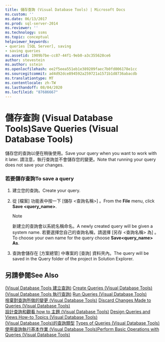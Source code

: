```yaml
---
title: 儲存查詢 (Visual Database Tools) | Microsoft Docs
ms.custom: ''
ms.date: 06/13/2017
ms.prod: sql-server-2014
ms.reviewer: ''
ms.technology: ssms
ms.topic: conceptual
helpviewer_keywords:
- queries [SQL Server], saving
- saving queries
ms.assetid: 1909b7be-cc87-44f1-9eb0-a3c355628ce6
author: stevestein
ms.author: sstein
ms.openlocfilehash: ee2f5eea551eb1e389209faec7b0fd006178e1cc
ms.sourcegitcommit: ad4d92dce894592a259721a1571b1d8736abacdb
ms.translationtype: MT
ms.contentlocale: zh-TW
ms.lasthandoff: 08/04/2020
ms.locfileid: "87686667"
---
```

# <a name="save-queries-visual-database-tools"></a><span data-ttu-id="65f33-102">儲存查詢 (Visual Database Tools)</span><span class="sxs-lookup"><span data-stu-id="65f33-102">Save Queries (Visual Database Tools)</span></span>
  <span data-ttu-id="65f33-103">儲存您的查詢以便在稍後使用。</span><span class="sxs-lookup"><span data-stu-id="65f33-103">Save your query when you want to work with it later.</span></span> <span data-ttu-id="65f33-104">請注意，執行查詢並不會儲存您的變更。</span><span class="sxs-lookup"><span data-stu-id="65f33-104">Note that running your query does not save your changes.</span></span>  
  
### <a name="to-save-a-query"></a><span data-ttu-id="65f33-105">若要儲存查詢</span><span class="sxs-lookup"><span data-stu-id="65f33-105">To save a query</span></span>  
  
1.  <span data-ttu-id="65f33-106">建立您的查詢。</span><span class="sxs-lookup"><span data-stu-id="65f33-106">Create your query.</span></span>  
  
2.  <span data-ttu-id="65f33-107">從 [檔案]  功能表中按一下 [儲存 <查詢名稱>]  。</span><span class="sxs-lookup"><span data-stu-id="65f33-107">From the **File** menu, click **Save <query_name>**.</span></span>  
  
    > [!NOTE]  
    >  <span data-ttu-id="65f33-108">新建立的查詢會以系統名稱命名。</span><span class="sxs-lookup"><span data-stu-id="65f33-108">A newly created query will be given a system name.</span></span> <span data-ttu-id="65f33-109">若要選擇您自己的查詢名稱，請選擇 [另存 <查詢名稱> 為]  。</span><span class="sxs-lookup"><span data-stu-id="65f33-109">To choose your own name for the query choose **Save<query_name> As**.</span></span>  
  
3.  <span data-ttu-id="65f33-110">查詢會儲存在 [方案總管] 中專案的 [查詢] 資料夾內。</span><span class="sxs-lookup"><span data-stu-id="65f33-110">The query will be saved in the Query folder of the project in Solution Explorer.</span></span>  
  
## <a name="see-also"></a><span data-ttu-id="65f33-111">另請參閱</span><span class="sxs-lookup"><span data-stu-id="65f33-111">See Also</span></span>  
 <span data-ttu-id="65f33-112">[&#40;Visual Database Tools 建立查詢&#41;](visual-database-tools.md) </span><span class="sxs-lookup"><span data-stu-id="65f33-112">[Create Queries &#40;Visual Database Tools&#41;](visual-database-tools.md) </span></span>  
 <span data-ttu-id="65f33-113">[&#40;Visual Database Tools 執行查詢&#41;](run-queries-visual-database-tools.md) </span><span class="sxs-lookup"><span data-stu-id="65f33-113">[Run Queries &#40;Visual Database Tools&#41;](run-queries-visual-database-tools.md) </span></span>  
 <span data-ttu-id="65f33-114">[捨棄對查詢所做的變更 &#40;Visual Database Tools&#41;](discard-changes-made-to-queries-visual-database-tools.md) </span><span class="sxs-lookup"><span data-stu-id="65f33-114">[Discard Changes Made to Queries &#40;Visual Database Tools&#41;](discard-changes-made-to-queries-visual-database-tools.md) </span></span>  
 <span data-ttu-id="65f33-115">[設計查詢和觀看 how to 主題 &#40;Visual Database Tools&#41;](design-queries-and-views-how-to-topics-visual-database-tools.md) </span><span class="sxs-lookup"><span data-stu-id="65f33-115">[Design Queries and Views How-to Topics &#40;Visual Database Tools&#41;](design-queries-and-views-how-to-topics-visual-database-tools.md) </span></span>  
 <span data-ttu-id="65f33-116">[&#40;Visual Database Tools&#41;的查詢類型](types-of-queries-visual-database-tools.md) </span><span class="sxs-lookup"><span data-stu-id="65f33-116">[Types of Queries &#40;Visual Database Tools&#41;](types-of-queries-visual-database-tools.md) </span></span>  
 [<span data-ttu-id="65f33-117">使用查詢執行基本作業 &#40;Visual Database Tools&#41;</span><span class="sxs-lookup"><span data-stu-id="65f33-117">Perform Basic Operations with Queries &#40;Visual Database Tools&#41;</span></span>](perform-basic-operations-with-queries-visual-database-tools.md)  
  
  
